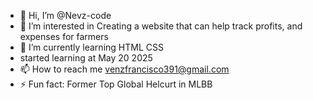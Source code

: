 - 👋 Hi, I’m @Nevz-code
- 👀 I’m interested in Creating a website that can help track profits, and expenses for farmers
- 🌱 I’m currently learning HTML CSS
- started learning at May 20 2025
- 📫 How to reach me venzfrancisco391@gmail.com
- ⚡ Fun fact: Former Top Global Helcurt in MLBB

<!---
Nevz-code/Nevz-code is a ✨ special ✨ repository because its `README.md` (this file) appears on your GitHub profile.
You can click the Preview link to take a look at your changes.
--->
